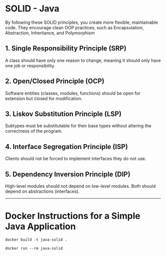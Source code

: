 # SOLID - Java

By following these SOLID principles, you create more flexible, maintainable code. They encourage clean OOP practices, such as Encapsulation, Abstraction, Inheritance, and Polymorphism

## 1. Single Responsibility Principle (SRP)

A class should have only one reason to change, meaning it should only have one job or responsibility.

## 2. Open/Closed Principle (OCP)

Software entities (classes, modules, functions) should be open for extension but closed for modification.

## 3. Liskov Substitution Principle (LSP)

Subtypes must be substitutable for their base types without altering the correctness of the program.

## 4. Interface Segregation Principle (ISP)

Clients should not be forced to implement interfaces they do not use.

## 5. Dependency Inversion Principle (DIP)

High-level modules should not depend on low-level modules. Both should depend on abstractions (interfaces).

---

# Docker Instructions for a Simple Java Application

`docker build -t java-solid .`

`docker run --rm java-solid`
